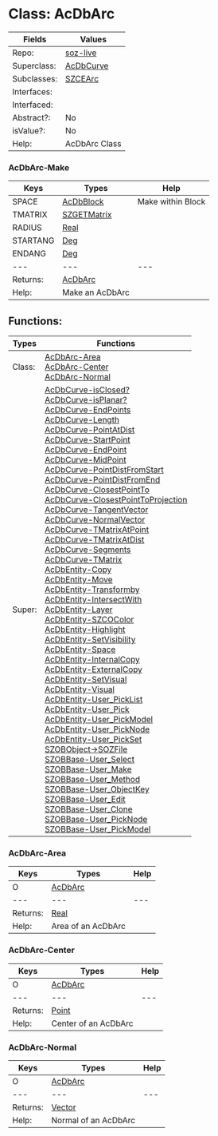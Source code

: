 
# Class:	AcDbArc

| Fields | Values |
| --------- | --------- |
| Repo: | [soz-live](/repos/soz-live.html) |
| Superclass: | [AcDbCurve](AcDbCurve.html) |
| Subclasses: | [SZCEArc](SZCEArc.html) |
| Interfaces: |  |
| Interfaced: |  |
| Abstract?: | No |
| isValue?: | No |
| Help: | AcDbArc Class |

### AcDbArc-Make

| Keys | Types | Help |
| --------- | --------- | --------- |
| SPACE | [AcDbBlock](AcDbBlock.html) | Make within Block |
| TMATRIX | [SZGETMatrix](SZGETMatrix.html) |  |
| RADIUS | [Real](Real.html) |  |
| STARTANG | [Deg](Deg.html) |  |
| ENDANG | [Deg](Deg.html) |  |
| --- | --- | --- |
| Returns: | [AcDbArc](AcDbArc.html) |
| Help: | Make an AcDbArc |


## Functions:

| Types | Functions |
| --------- | --------- |
| Class: | [AcDbArc-Area](#AcDbArc-Area) <br> [AcDbArc-Center](#AcDbArc-Center) <br> [AcDbArc-Normal](#AcDbArc-Normal) |
| Super: | [AcDbCurve-isClosed?](AcDbCurve.html) <br> [AcDbCurve-isPlanar?](AcDbCurve.html) <br> [AcDbCurve-EndPoints](AcDbCurve.html) <br> [AcDbCurve-Length](AcDbCurve.html) <br> [AcDbCurve-PointAtDist](AcDbCurve.html) <br> [AcDbCurve-StartPoint](AcDbCurve.html) <br> [AcDbCurve-EndPoint](AcDbCurve.html) <br> [AcDbCurve-MidPoint](AcDbCurve.html) <br> [AcDbCurve-PointDistFromStart](AcDbCurve.html) <br> [AcDbCurve-PointDistFromEnd](AcDbCurve.html) <br> [AcDbCurve-ClosestPointTo](AcDbCurve.html) <br> [AcDbCurve-ClosestPointToProjection](AcDbCurve.html) <br> [AcDbCurve-TangentVector](AcDbCurve.html) <br> [AcDbCurve-NormalVector](AcDbCurve.html) <br> [AcDbCurve-TMatrixAtPoint](AcDbCurve.html) <br> [AcDbCurve-TMatrixAtDist](AcDbCurve.html) <br> [AcDbCurve-Segments](AcDbCurve.html) <br> [AcDbCurve-TMatrix](AcDbCurve.html) <br> [AcDbEntity-Copy](AcDbEntity.html) <br> [AcDbEntity-Move](AcDbEntity.html) <br> [AcDbEntity-Transformby](AcDbEntity.html) <br> [AcDbEntity-IntersectWith](AcDbEntity.html) <br> [AcDbEntity-Layer](AcDbEntity.html) <br> [AcDbEntity-SZCOColor](AcDbEntity.html) <br> [AcDbEntity-Highlight](AcDbEntity.html) <br> [AcDbEntity-SetVisibility](AcDbEntity.html) <br> [AcDbEntity-Space](AcDbEntity.html) <br> [AcDbEntity-InternalCopy](AcDbEntity.html) <br> [AcDbEntity-ExternalCopy](AcDbEntity.html) <br> [AcDbEntity-SetVisual](AcDbEntity.html) <br> [AcDbEntity-Visual](AcDbEntity.html) <br> [AcDbEntity-User_PickList](AcDbEntity.html) <br> [AcDbEntity-User_Pick](AcDbEntity.html) <br> [AcDbEntity-User_PickModel](AcDbEntity.html) <br> [AcDbEntity-User_PickNode](AcDbEntity.html) <br> [AcDbEntity-User_PickSet](AcDbEntity.html) <br> [SZOBObject->SOZFile](SZOBObject.html) <br> [SZOBBase-User_Select](SZOBBase.html) <br> [SZOBBase-User_Make](SZOBBase.html) <br> [SZOBBase-User_Method](SZOBBase.html) <br> [SZOBBase-User_ObjectKey](SZOBBase.html) <br> [SZOBBase-User_Edit](SZOBBase.html) <br> [SZOBBase-User_Clone](SZOBBase.html) <br> [SZOBBase-User_PickNode](SZOBBase.html) <br> [SZOBBase-User_PickModel](SZOBBase.html) |


### AcDbArc-Area

| Keys | Types | Help |
| --------- | --------- | --------- |
| O | [AcDbArc](AcDbArc.html) |  |
| --- | --- | --- |
| Returns: | [Real](Real.html) |
| Help: | Area of an AcDbArc |

### AcDbArc-Center

| Keys | Types | Help |
| --------- | --------- | --------- |
| O | [AcDbArc](AcDbArc.html) |  |
| --- | --- | --- |
| Returns: | [Point](Point.html) |
| Help: | Center of an AcDbArc |

### AcDbArc-Normal

| Keys | Types | Help |
| --------- | --------- | --------- |
| O | [AcDbArc](AcDbArc.html) |  |
| --- | --- | --- |
| Returns: | [Vector](Vector.html) |
| Help: | Normal of an AcDbArc |

